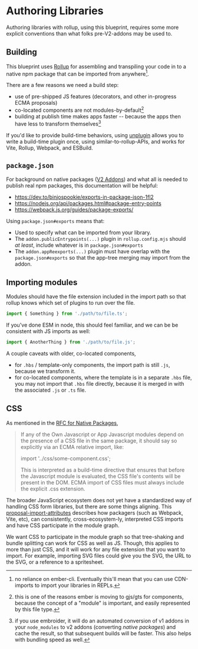 # Authoring Libraries

Authoring libraries with rollup, using this blueprint, requires some more explicit conventions than what folks pre-V2-addons may be used to.

## Building

This blueprint uses [Rollup](https://rollupjs.org/) for assembling and transpiling your code in to a native npm package that can be imported from anywhere[^anywhere].

There are a few reasons we need a build step:
- use of pre-shipped JS features (decorators, and other in-progress ECMA proposals)
- co-located components are not modules-by-default[^gjs]
- building at publish time makes apps faster -- because the apps then have less to transform themselves[^embroider-compat-v2]

If you'd like to provide build-time behaviors, using [unplugin](https://github.com/unjs/unplugin) allows you to write a build-time plugin once, using similar-to-rollup-APIs, and works for Vite, Rollup, Webpack, and ESBuild.

## `package.json`

For background on native packages ([V2 Addons](https://github.com/emberjs/rfcs/blob/master/text/0507-embroider-v2-package-format.md)) and what all is needed to publish real npm packages, this documentation will be helpful:
- https://dev.to/binjospookie/exports-in-package-json-1fl2
- https://nodejs.org/api/packages.html#package-entry-points
- https://webpack.js.org/guides/package-exports/

Using `package.json#exports` means that:
- Used to specify what can be imported from your library. 
- The `addon.publicEntrypoints(...)` plugin in `rollup.config.mjs` should _at least_, include whatever is in `package.json#exports`
- The `addon.appReexports(...)` plugin must have overlap with the `package.json#exports` so that the app-tree merging may import from the addon.

## Importing modules

Modules should have the file extension included in the import path so that rollup knows which set of plugins to run over the file.

```ts
import { Something } from './path/to/file.ts';
```

If you've done ESM in node, this should feel familiar, and we can be be consistent with JS imports as well:

```js
import { AnotherThing } from './path/to/file.js';
```

A couple caveats with older, co-located components,
 - for `.hbs` / template-only components, the import path is still `.js`, because we transform it.
 - for co-located components, where the template is in a separate `.hbs` file, you may not import that `.hbs` file directly, because it is merged in with the associated `.js` or `.ts` file.


## CSS

As mentioned in the [RFC for Native Packages](https://github.com/emberjs/rfcs/blob/master/text/0507-embroider-v2-package-format.md#css), 

> If any of the Own Javascript or App Javascript modules depend on the presence of a CSS file in the same package, it should say so explicitly via an ECMA relative import, like:
> 
> import '../css/some-component.css';
>
> This is interpreted as a build-time directive that ensures that before the Javascript module is evaluated, the CSS file's contents will be present in the DOM. ECMA import of CSS files must always include the explicit .css extension.

The broader JavaScript ecosystem does not yet have a standardized way of handling CSS form libraries, but there are some things aligning. This [proposal-import-attributes](https://github.com/tc39/proposal-import-attributes) describes how packagers (such as Webpack, Vite, etc), can consistently, cross-ecosystem-ly, interpreted CSS imports and have CSS participate in the module graph. 

We want CSS to participate in the module graph so that tree-shaking and bundle splitting can work for CSS as well as JS. Though, this applies to more than just CSS, and it will work for any file extension that you want to import. For example, importing SVG files could give you the SVG, the URL to the SVG, or a reference to a spritesheet.

[^anywhere]: no reliance on ember-cli. Eventually this'll mean that you can use CDN-imports to import your libraries in REPLs.
[^gjs]: this is one of the reasons ember is moving to gjs/gts for components, because the concept of a "module" is important, and easily represented by this file type.
[^embroider-compat-v2]: if you use embroider, it will do an automated conversion of v1 addons in your `node_modules` to v2 addons (converting _native packages_) and cache the result, so that subsequent builds will be faster. This also helps with bundling speed as well.
